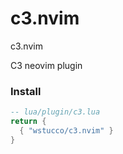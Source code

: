 # c3.nvim
c3.nvim


C3 neovim plugin

### Install

```lua
-- lua/plugin/c3.lua
return {
  { "wstucco/c3.nvim" }
}
```